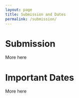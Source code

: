 ```yaml
---
layout: page
title: Submission and Dates
permalink: /submission/
---
```

# Submission
More here

# Important Dates
More here

